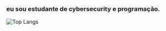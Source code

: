 
### eu sou estudante de cybersecurity e programação.

![Top Langs](https://github-readme-stats.vercel.app/api/top-langs/?username=DarkZer010&hide=javascript,html)
